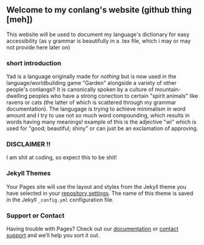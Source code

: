 ## Welcome to my conlang's website (github thing [meh])

This website will be used to document my language's dictionary for easy accessibility (as y grammar is beautifully in a .tex file, which i may or may not provide here later on)

### short introduction

Yad is a language originally made for _nothing_ but is now used in the language/worldbuilding game "Garden" alongside a variety of other people's conlangs!!
It is canonically spoken by a culture of mountain-dwelling peoples who have a strong conection to certain "spirit animals" like ravens or cats (the latter of which is scattered through my grammar documentation). The langugage is trying to achieve minimalism in word amount and I try to use not so much word compounding, which results in words having many meanings! example of this is the adjective "wi" which is used for "good; beautiful; shiny" or can just be an exclamation of approving.

### DISCLAIMER !!

I am shit at coding, so expect this to be shit!

### Jekyll Themes

Your Pages site will use the layout and styles from the Jekyll theme you have selected in your [repository settings](https://github.com/notinsanejustmad/yad/settings). The name of this theme is saved in the Jekyll `_config.yml` configuration file.

### Support or Contact

Having trouble with Pages? Check out our [documentation](https://docs.github.com/categories/github-pages-basics/) or [contact support](https://support.github.com/contact) and we’ll help you sort it out.
